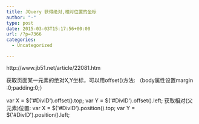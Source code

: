 ```yaml
---
title: JQuery 获得绝对,相对位置的坐标
author: "-"
type: post
date: 2015-03-03T15:17:56+00:00
url: /?p=7366
categories:
  - Uncategorized

---
```

<div id="art_demo">
  http://www.jb51.net/article/22081.htm


  获取页面某一元素的绝对X,Y坐标，可以用offset()方法: （body属性设置margin :0;padding:0;）

<div class="blank3">

<div id="con_all">

<div id="art_content">
  var X = $('#DivID').offset().top;
 var Y = $('#DivID').offset().left;
 获取相对(父元素)位置:
 var X = $('#DivID').position().top;
 var Y = $('#DivID').position().left;
